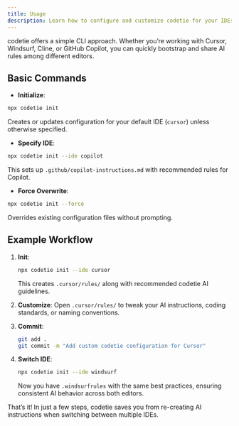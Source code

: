 ```yaml
---
title: Usage
description: Learn how to configure and customize codetie for your IDEs.
---
```


codetie offers a simple CLI approach. Whether you’re working with Cursor, Windsurf, Cline, or GitHub Copilot, you can quickly bootstrap and share AI rules among different editors.

## Basic Commands

- **Initialize**:
```bash
npx codetie init
```
Creates or updates configuration for your default IDE (`cursor`) unless otherwise specified.

- **Specify IDE**:
```bash
npx codetie init --ide copilot
```
This sets up `.github/copilot-instructions.md` with recommended rules for Copilot.

- **Force Overwrite**:
```bash
npx codetie init --force
```
Overrides existing configuration files without prompting.

## Example Workflow

1. **Init**:
   ```bash
   npx codetie init --ide cursor
   ```
   This creates `.cursor/rules/` along with recommended codetie AI guidelines.

2. **Customize**:
   Open `.cursor/rules/` to tweak your AI instructions, coding standards, or naming conventions.

3. **Commit**:
   ```bash
   git add .
   git commit -m "Add custom codetie configuration for Cursor"
   ```

4. **Switch IDE**:
   ```bash
   npx codetie init --ide windsurf
   ```
   Now you have `.windsurfrules` with the same best practices, ensuring consistent AI behavior across both editors.

That’s it! In just a few steps, codetie saves you from re-creating AI instructions when switching between multiple IDEs.